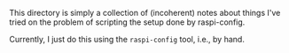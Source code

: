 This directory is simply a collection of (incoherent) notes about things I've tried on the problem of scripting the setup done by raspi-config.

Currently, I just do this using the ``raspi-config`` tool, i.e., by hand.